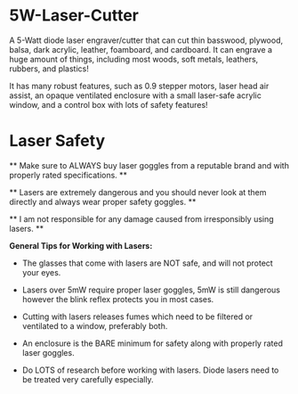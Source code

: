 # 5W-Laser-Cutter
A 5-Watt diode laser engraver/cutter that can cut thin basswood, plywood, balsa, dark acrylic, leather, foamboard, and cardboard. It can engrave a huge amount of things, including most woods, soft metals, leathers, rubbers, and plastics!



It has many robust features, such as 0.9 stepper motors, laser head air assist, an opaque ventilated enclosure with a small laser-safe acrylic window, and a control box with lots of safety features!



<h1>Laser Safety</h1>

** Make sure to ALWAYS buy laser goggles from a reputable brand and with properly rated specifications. **

** Lasers are extremely dangerous and you should never look at them directly and always wear proper safety goggles. **

** I am not responsible for any damage caused from irresponsibly using lasers. ** 

**General Tips for Working with Lasers:**

* The glasses that come with lasers are NOT safe, and will not protect your eyes.

* Lasers over 5mW require proper laser goggles, 5mW is still dangerous however the blink reflex protects you in most cases.

* Cutting with lasers releases fumes which need to be filtered or ventilated to a window, preferably both.

* An enclosure is the BARE minimum for safety along with properly rated laser goggles.

* Do LOTS of research before working with lasers. Diode lasers need to be treated very carefully especially.
